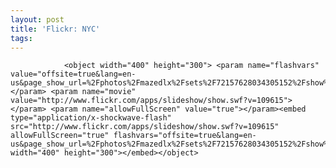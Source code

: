 ```yaml
---
layout: post
title: 'Flickr: NYC'
tags:
---
```



                <object width="400" height="300"> <param name="flashvars" value="offsite=true&lang=en-us&page_show_url=%2Fphotos%2Fmazedlx%2Fsets%2F72157628034305152%2Fshow%2F&page_show_back_url=%2Fphotos%2Fmazedlx%2Fsets%2F72157628034305152%2F&set_id=72157628034305152&jump_to="></param> <param name="movie" value="http://www.flickr.com/apps/slideshow/show.swf?v=109615"></param> <param name="allowFullScreen" value="true"></param><embed type="application/x-shockwave-flash" src="http://www.flickr.com/apps/slideshow/show.swf?v=109615" allowFullScreen="true" flashvars="offsite=true&lang=en-us&page_show_url=%2Fphotos%2Fmazedlx%2Fsets%2F72157628034305152%2Fshow%2F&page_show_back_url=%2Fphotos%2Fmazedlx%2Fsets%2F72157628034305152%2F&set_id=72157628034305152&jump_to=" width="400" height="300"></embed></object>
